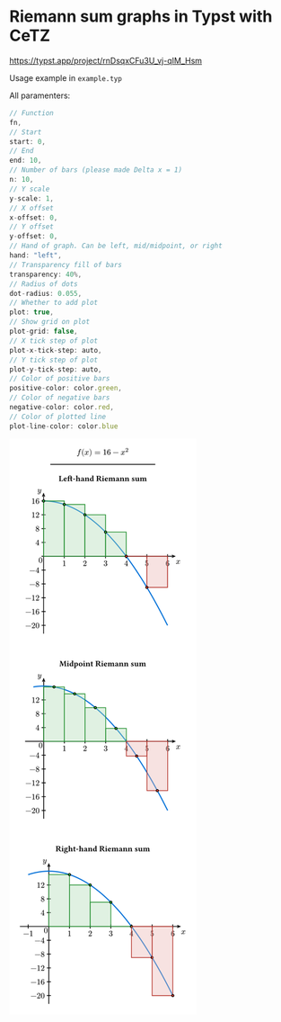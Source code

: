 # Riemann sum graphs in Typst with CeTZ

<https://typst.app/project/rnDsqxCFu3U_vj-qIM_Hsm>

Usage example in `example.typ`

All paramenters:

```js
// Function
fn,
// Start
start: 0,
// End
end: 10,
// Number of bars (please made Delta x = 1)
n: 10,
// Y scale
y-scale: 1,
// X offset
x-offset: 0,
// Y offset
y-offset: 0,
// Hand of graph. Can be left, mid/midpoint, or right
hand: "left",
// Transparency fill of bars
transparency: 40%,
// Radius of dots
dot-radius: 0.055,
// Whether to add plot
plot: true,
// Show grid on plot
plot-grid: false,
// X tick step of plot
plot-x-tick-step: auto,
// Y tick step of plot
plot-y-tick-step: auto,
// Color of positive bars
positive-color: color.green,
// Color of negative bars
negative-color: color.red,
// Color of plotted line
plot-line-color: color.blue
```

![Demo](assets/example.png)

